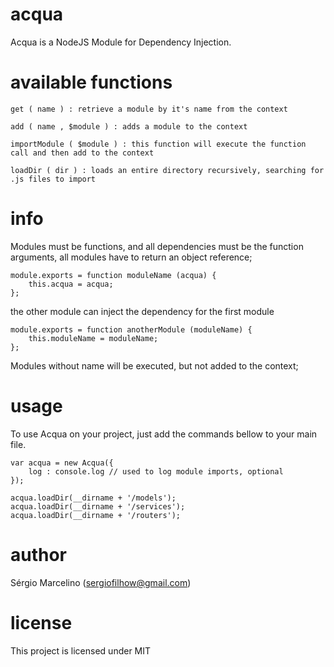 acqua
=====

Acqua is a NodeJS Module for Dependency Injection.

available functions
=====

`get ( name ) : retrieve a module by it's name from the context`

`add ( name , $module ) : adds a module to the context`

`importModule ( $module ) : this function will execute the function call and then add to the context`

`loadDir ( dir ) : loads an entire directory recursively, searching for .js files to import`

info
=====
Modules must be functions, and all dependencies must be the function arguments, all modules have to return an object reference;

    module.exports = function moduleName (acqua) {
    	this.acqua = acqua;
    };
    
the other module can inject the dependency for the first module

    module.exports = function anotherModule (moduleName) {
    	this.moduleName = moduleName;
    };
    
Modules without name will be executed, but not added to the context;
    
usage
=====
To use Acqua on your project, just add the commands bellow to your main file.

    var acqua = new Acqua({
    	log : console.log // used to log module imports, optional
    });

    acqua.loadDir(__dirname + '/models');
    acqua.loadDir(__dirname + '/services');
    acqua.loadDir(__dirname + '/routers');
    
author
=====
Sérgio Marcelino (sergiofilhow@gmail.com)

license
=====
This project is licensed under MIT
